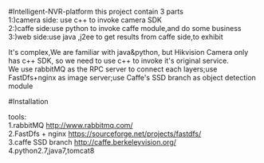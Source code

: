 #Intelligent-NVR-platform
 this project contain 3 parts <br />
    1:)camera side: use c++ to invoke camera SDK <br />
    2:)caffe side:use python to invoke caffe module,and do some business <br />
    3:)web side:use java ,j2ee to get results from caffe side,to exhibit <br />
   
 It's complex,We are  familiar with java&python, but Hikvision Camera  only has c++  SDK, so  we need to use c++ to invoke it's original service.  <br />
 We use rabbitMQ as the RPC server to connect  each layers;use FastDfs+nginx as image server;use Caffe's SSD branch as object detection module <br />
 
#Installation

tools:<br />
    1.rabbitMQ <http://www.rabbitmq.com/><br />
    2.FastDfs + nginx <https://sourceforge.net/projects/fastdfs/><br />
    3.caffe SSD branch <http://caffe.berkeleyvision.org/><br />
    4.python2.7,java7,tomcat8<br />
    
    
 




    
    
